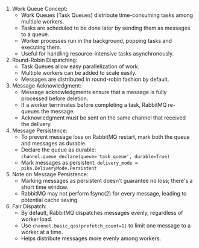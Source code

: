 1) Work Queue Concept:
   - Work Queues (Task Queues) distribute time-consuming tasks among multiple workers.
   - Tasks are scheduled to be done later by sending them as messages to a queue.
   - Worker processes run in the background, popping tasks and executing them.
   - Useful for handling resource-intensive tasks asynchronously.
2) Round-Robin Dispatching:
   - Task Queues allow easy parallelization of work.
   - Multiple workers can be added to scale easily.
   - Messages are distributed in round-robin fashion by default.
3) Message Acknowledgment:
   - Message acknowledgments ensure that a message is fully processed before deletion.
   - If a worker terminates before completing a task, RabbitMQ re-queues the message.
   - Acknowledgment must be sent on the same channel that received the delivery.
4) Message Persistence:
   - To prevent message loss on RabbitMQ restart, mark both the queue and messages as durable.
   - Declare the queue as durable: `channel.queue_declare(queue='task_queue', durable=True)`
   - Mark messages as persistent: `delivery_mode = pika.DeliveryMode.Persistent`
5) Note on Message Persistence:
   - Marking messages as persistent doesn't guarantee no loss; there's a short time window.
   - RabbitMQ may not perform fsync(2) for every message, leading to potential cache saving.
6) Fair Dispatch:
   - By default, RabbitMQ dispatches messages evenly, regardless of worker load.
   - Use `channel.basic_qos(prefetch_count=1)` to limit one message to a worker at a time.
   - Helps distribute messages more evenly among workers.
